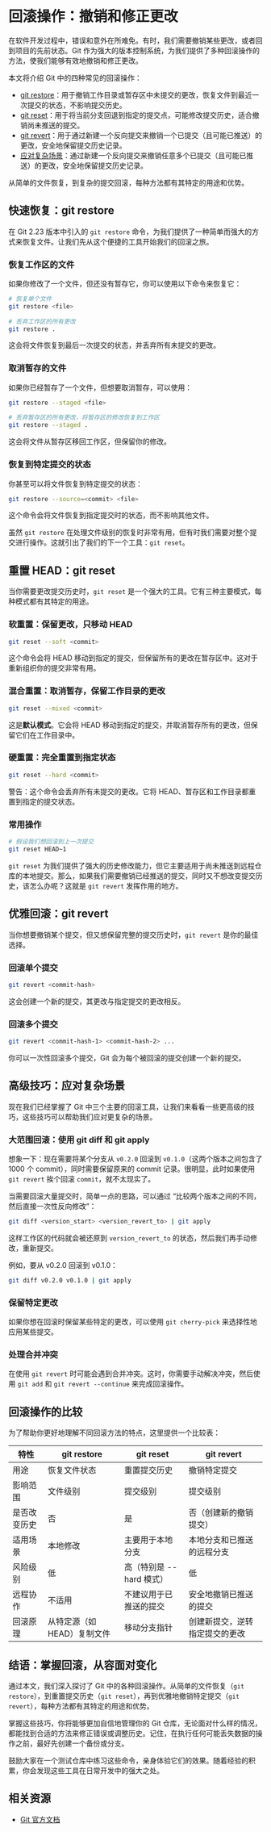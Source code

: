 # 回滚操作：撤销和修正更改

在软件开发过程中，错误和意外在所难免。有时，我们需要撤销某些更改，或者回到项目的先前状态。Git 作为强大的版本控制系统，为我们提供了多种回滚操作的方法，使我们能够有效地撤销和修正更改。

本文将介绍 Git 中的四种常见的回滚操作：

- [git restore](#快速恢复git-restore)：用于撤销工作目录或暂存区中未提交的更改，恢复文件到最近一次提交的状态，不影响提交历史。
- [git reset](#重置-headgit-reset)：用于将当前分支回退到指定的提交点，可能修改提交历史，适合撤销尚未推送的提交。
- [git revert](#优雅回滚git-revert)：用于通过新建一个反向提交来撤销一个已提交（且可能已推送）的更改，安全地保留提交历史记录。
- [应对复杂场景](#高级技巧应对复杂场景)：通过新建一个反向提交来撤销任意多个已提交（且可能已推送）的更改，安全地保留提交历史记录。

从简单的文件恢复，到复杂的提交回滚，每种方法都有其特定的用途和优势。

## 快速恢复：git restore

在 Git 2.23 版本中引入的 `git restore` 命令，为我们提供了一种简单而强大的方式来恢复文件。让我们先从这个便捷的工具开始我们的回滚之旅。

### 恢复工作区的文件

如果你修改了一个文件，但还没有暂存它，你可以使用以下命令来恢复它：

```bash
# 恢复单个文件
git restore <file>
 
# 丢弃工作区的所有更改
git restore .
```

这会将文件恢复到最后一次提交的状态，并丢弃所有未提交的更改。

### 取消暂存的文件

如果你已经暂存了一个文件，但想要取消暂存，可以使用：

```bash
git restore --staged <file>
 
# 丢弃暂存区的所有更改，将暂存区的修改恢复到工作区
git restore --staged .
```

这会将文件从暂存区移回工作区，但保留你的修改。

### 恢复到特定提交的状态

你甚至可以将文件恢复到特定提交的状态：

```bash
git restore --source=<commit> <file>
```

这个命令会将文件恢复到指定提交时的状态，而不影响其他文件。

虽然 `git restore` 在处理文件级别的恢复时非常有用，但有时我们需要对整个提交进行操作。这就引出了我们的下一个工具：`git reset`。

## 重置 HEAD：git reset

当你需要更改提交历史时，`git reset` 是一个强大的工具。它有三种主要模式，每种模式都有其特定的用途。

### 软重置：保留更改，只移动 HEAD

```bash
git reset --soft <commit>
```

这个命令会将 HEAD 移动到指定的提交，但保留所有的更改在暂存区中。这对于重新组织你的提交非常有用。

### 混合重置：取消暂存，保留工作目录的更改

```bash
git reset --mixed <commit>
```

这是**默认模式**。它会将 HEAD 移动到指定的提交，并取消暂存所有的更改，但保留它们在工作目录中。

### 硬重置：完全重置到指定状态

```bash
git reset --hard <commit>
```

警告：这个命令会丢弃所有未提交的更改。它将 HEAD、暂存区和工作目录都重置到指定的提交状态。

### 常用操作

```bash
# 假设我们想回滚到上一次提交
git reset HEAD~1
```

`git reset` 为我们提供了强大的历史修改能力，但它主要适用于尚未推送到远程仓库的本地提交。那么，如果我们需要撤销已经推送的提交，同时又不想改变提交历史，该怎么办呢？这就是 `git revert` 发挥作用的地方。

## 优雅回滚：git revert

当你想要撤销某个提交，但又想保留完整的提交历史时，`git revert` 是你的最佳选择。

### 回滚单个提交

```bash
git revert <commit-hash>
```

这会创建一个新的提交，其更改与指定提交的更改相反。

### 回滚多个提交

```bash
git revert <commit-hash-1> <commit-hash-2> ...
```

你可以一次性回滚多个提交，Git 会为每个被回滚的提交创建一个新的提交。

## 高级技巧：应对复杂场景

现在我们已经掌握了 Git 中三个主要的回滚工具，让我们来看看一些更高级的技巧，这些技巧可以帮助我们应对更复杂的场景。

### 大范围回滚：使用 git diff 和 git apply

想象一下：现在需要将某个分支从 `v0.2.0` 回滚到 `v0.1.0`（这两个版本之间包含了 1000 个 commit），同时需要保留原来的 commit 记录。很明显，此时如果使用 `git revert` 挨个回滚 `commit`，就不太现实了。

当需要回滚大量提交时，简单一点的思路，可以通过 “比较两个版本之间的不同，然后直接一次性反向修改”：

```bash
git diff <version_start> <version_revert_to> | git apply
```

这样工作区的代码就会被还原到 `version_revert_to` 的状态，然后我们再手动修改，重新提交。

例如，要从 v0.2.0 回滚到 v0.1.0：

```bash
git diff v0.2.0 v0.1.0 | git apply
```

### 保留特定更改

如果你想在回滚时保留某些特定的更改，可以使用 `git cherry-pick` 来选择性地应用某些提交。

### 处理合并冲突

在使用 `git revert` 时可能会遇到合并冲突。这时，你需要手动解决冲突，然后使用 `git add` 和 `git revert --continue` 来完成回滚操作。

## 回滚操作的比较

为了帮助你更好地理解不同回滚方法的特点，这里提供一个比较表：

| 特性         | git restore                | git reset                | git revert                     |
| ------------ | -------------------------- | ------------------------ | ------------------------------ |
| 用途         | 恢复文件状态               | 重置提交历史             | 撤销特定提交                   |
| 影响范围     | 文件级别                   | 提交级别                 | 提交级别                       |
| 是否改变历史 | 否                         | 是                       | 否（创建新的撤销提交）         |
| 适用场景     | 本地修改                   | 主要用于本地分支         | 本地分支和已推送的远程分支     |
| 风险级别     | 低                         | 高（特别是 --hard 模式） | 低                             |
| 远程协作     | 不适用                     | 不建议用于已推送的提交   | 安全地撤销已推送的提交         |
| 回滚原理     | 从特定源（如HEAD）复制文件 | 移动分支指针             | 创建新提交，逆转指定提交的更改 |

## 结语：掌握回滚，从容面对变化

通过本文，我们深入探讨了 Git 中的各种回滚操作。从简单的文件恢复（`git restore`），到重置提交历史（`git reset`），再到优雅地撤销特定提交（`git revert`），每种方法都有其特定的用途和优势。

掌握这些技巧，你将能够更加自信地管理你的 Git 仓库，无论面对什么样的情况，都能找到合适的方法来修正错误或调整历史。记住，在执行任何可能丢失数据的操作之前，最好先创建一个备份或分支。

鼓励大家在一个测试仓库中练习这些命令，亲身体验它们的效果。随着经验的积累，你会发现这些工具在日常开发中的强大之处。

## 相关资源

- [Git 官方文档](https://git-scm.com/doc)
